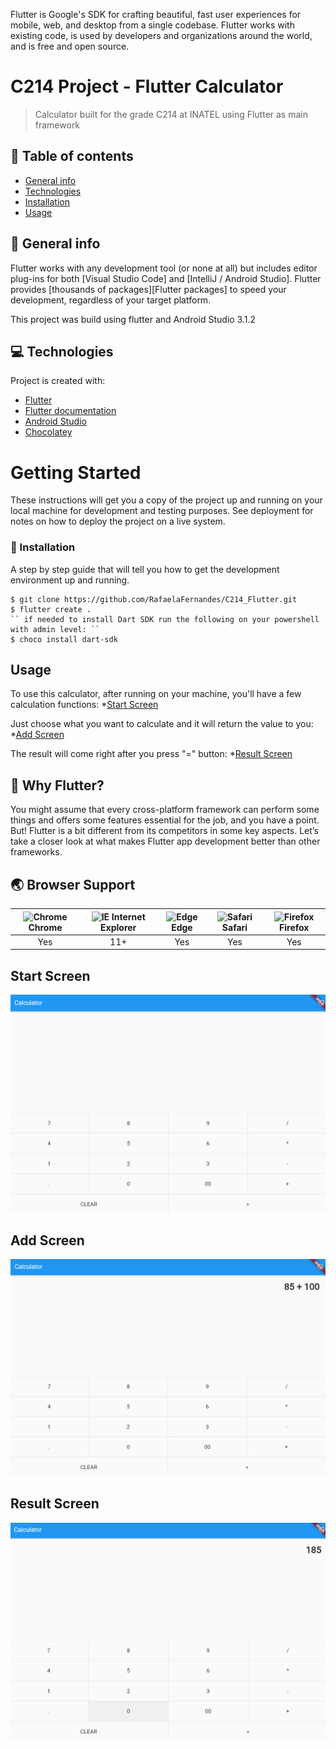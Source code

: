 Flutter is Google's SDK for crafting beautiful, fast user experiences for
mobile, web, and desktop from a single codebase. Flutter works with existing
code, is used by developers and organizations around the world, and is free
and open source.


# C214 Project - Flutter Calculator
> Calculator built for the grade C214 at INATEL using Flutter as main framework

## 🚩 Table of contents
* [General info](#general-info)
* [Technologies](#technologies)
* [Installation](#installation)
* [Usage](#usage)

## 👀 General info
Flutter works with any development tool (or none at all) but includes editor
plug-ins for both [Visual Studio Code] and [IntelliJ / Android Studio]. Flutter
provides [thousands of packages][Flutter packages] to speed your development,
regardless of your target platform.

This project was build using flutter and Android Studio 3.1.2

	
## 💻 Technologies
Project is created with:
* [Flutter](https://flutter.dev/get-started/)
* [Flutter documentation](https://flutter.dev/docs)
* [Android Studio](https://developer.android.com/studio/)
* [Chocolatey](https://chocolatey.org/install)
	
# Getting Started

These instructions will get you a copy of the project up and running on your local machine for development and testing purposes. See deployment for notes on how to deploy the project on a live system.

### 📣 Installation

A step by step guide that will tell you how to get the development environment up and running.

```
$ git clone https://github.com/RafaelaFernandes/C214_Flutter.git
$ flutter create .
`` if needed to install Dart SDK run the following on your powershell with admin level: ``
$ choco install dart-sdk
```

## Usage

To use this calculator, after running on your machine, you'll have a few calculation functions:
*[Start Screen](#Start-Screen)

Just choose what you want to calculate and it will return the value to you:
*[Add Screen](#Add-Screen)

The result will come right after you press "=" button:
*[Result Screen](#Result-Screen)

## 🤖 Why Flutter?

You might assume that every cross-platform framework can perform some things and offers some features essential for the job, and you have a point. But! Flutter is a bit different from its competitors in some key aspects. Let’s take a closer look at what makes Flutter app development better than other frameworks.


## 🌏 Browser Support

| <img src="https://user-images.githubusercontent.com/1215767/34348387-a2e64588-ea4d-11e7-8267-a43365103afe.png" alt="Chrome" width="16px" height="16px" /> Chrome | <img src="https://user-images.githubusercontent.com/1215767/34348590-250b3ca2-ea4f-11e7-9efb-da953359321f.png" alt="IE" width="16px" height="16px" /> Internet Explorer | <img src="https://user-images.githubusercontent.com/1215767/34348380-93e77ae8-ea4d-11e7-8696-9a989ddbbbf5.png" alt="Edge" width="16px" height="16px" /> Edge | <img src="https://user-images.githubusercontent.com/1215767/34348394-a981f892-ea4d-11e7-9156-d128d58386b9.png" alt="Safari" width="16px" height="16px" /> Safari | <img src="https://user-images.githubusercontent.com/1215767/34348383-9e7ed492-ea4d-11e7-910c-03b39d52f496.png" alt="Firefox" width="16px" height="16px" /> Firefox |
| :---------: | :---------: | :---------: | :---------: | :---------: |
| Yes | 11+ | Yes | Yes | Yes |


## Start Screen
<img src="images/start.png"/>

## Add Screen

<img src="images/add.png"/>

## Result Screen

<img src="images/result.png"/>

